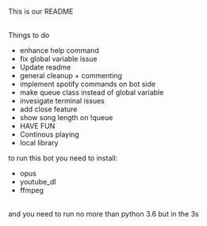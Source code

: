 This is our README <br><br>

Things to do <br>
- enhance help command <br>
- fix global variable issue<br>
- Update readme<br>
- general cleanup + commenting<br>
- implement spotify commands on bot side<br>
- make queue class instead of global variable<br>
- invesigate terminal issues<br>
- add close feature<br>
- show song length on !queue <br>
- HAVE FUN<br>
- Continous playing<br>
- local library <br>

to run this bot you need to install: <br>
  - opus <br>
  - youtube_dl <br>
  - ffmpeg <br>
  <br>
 and you need to run no more than python 3.6 but in the 3s <br>
